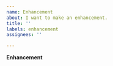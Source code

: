 ```yaml
---
name: Enhancement
about: I want to make an enhancement.
title: ''
labels: enhancement
assignees: ''

---
```


**Enhancement**
